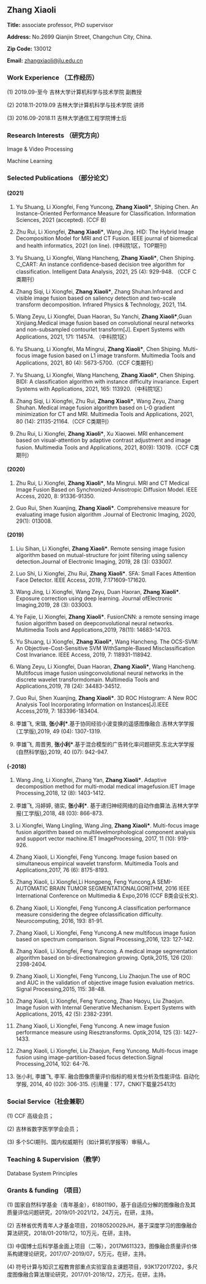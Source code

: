 ## Zhang Xiaoli

**Title:** associate professor, PhD supervisor

**Address:**  No.2699 Qianjin Street, Changchun City, China.  

**Zip Code:** 130012  

**Email:** zhangxiaoli@jlu.edu.cn  

### Work Experience （工作经历）
(1) 2019.09-至今 吉林大学计算机科学与技术学院 副教授

(2) 2018.11-2019.09 吉林大学计算机科学与技术学院 讲师

(3) 2016.09-2018.11 吉林大学通信工程学院博士后
### Research Interests （研究方向）
Image & Video Processing 

Machine Learning
### Selected Publications （部分论文）
#### (2021)
1. Yu Shuang, Li Xiongfei, Feng Yuncong, **Zhang Xiaoli\***, Shiping Chen. An Instance-Oriented Performance Measure for Classification. Information Sciences, 2021 (accepted). (CCF B)

2. Zhu Rui, Li Xiongfei, **Zhang Xiaoli\***, Wang Jing. HID: The Hybrid Image Decomposition Model for MRI and CT Fusion. IEEE journal of biomedical and health informatics, 2021 (on line). (中科院1区，TOP期刊)

3. Yu Shuang, Li Xiongfei, Wang Hancheng, **Zhang Xiaoli\***, Chen Shiping. C_CART: An instance confidence-based decision tree algorithm for classification. Intelligent Data Analysis, 2021, 25 (4): 929-948. （CCF C类期刊）

4. Zhang Siqi, Li Xiongfei, **Zhang Xiaoli\***, Zhang Shuhan.Infrared and visible image fusion based on saliency detection and two-scale transform decomposition. Infrared Physics & Technology, 2021, 114.

5. Wang Zeyu, Li Xiongfei, Duan Haoran, Su Yanchi, **Zhang Xiaoli\***,Guan Xinjiang.Medical image fusion based on convolutional neural networks and non-subsampled contourlet    transform[J]. Expert Systems with Applications, 2021, 171: 114574. （中科院1区）

6. Yu Shuang, Li Xiongfei, Ma Mingrui, **Zhang Xiaoli\***, Chen Shiping. Multi-focus image fusion based on L1 image transform. Multimedia Tools and Applications, 2021, 80 (4): 5673-5700.（CCF C类期刊）

7. Yu Shuang, Li Xiongfei, Wang Hancheng, **Zhang Xiaoli\***, Chen Shiping. BIDI: A classification algorithm with instance difficulty invariance. Expert Systems with Applications, 2021, 165: 113920.（中科院1区）

8. Zhang Siqi, Li Xiongfei, Zhu Rui, **Zhang Xiaoli\***, Wang Zeyu, Zhang Shuhan. Medical image fusion algorithm based on L-0 gradient minimization for CT and MRI. Multimedia Tools and Applications, 2021, 80 (14): 21135-21164.（CCF C类期刊）

9. Zhu Rui, Li Xiongfei, **Zhang Xiaoli\***, Xu Xiaowei. MRI enhancement based on visual-attention by adaptive contrast adjustment and image fusion. Multimedia Tools and Applications, 2021, 80(9): 13019.（CCF C类期刊）


#### (2020)

1. Zhu Rui, Li Xiongfei, **Zhang Xiaoli\***, Ma Mingrui. MRI and CT Medical Image Fusion Based on Synchronized-Anisotropic Diffusion Model. IEEE Access, 2020, 8: 91336-91350.

2. Guo Rui, Shen Xuanjing, **Zhang Xiaoli\***. Comprehensive measure for evaluating image fusion algorithm .Journal of Electronic Imaging, 2020, 29(1): 013008.

#### (2019)

1. Liu Sihan, Li Xiongfei, **Zhang Xiaoli\***. Remote sensing image fusion algorithm based on mutual-structure for joint filtering using saliency detection.Journal of Electronic Imaging, 2019, 28 (3): 033007.

2. Luo Shi, Li Xiongfei, Zhu Rui, **Zhang Xiaoli\***. SFA: Small Faces Attention Face Detector. IEEE Access, 2019, 7:171609-171620.

3. Wang Jing, Li Xiongfei, Wang Zeyu, Duan Haoran, **Zhang Xiaoli\***. Exposure correction using deep learning. Journal ofElectronic Imaging,2019, 28 (3): 033003.

4. Ye Fajie, Li Xiongfei, **Zhang Xiaoli\***. FusionCNN: a remote sensing image fusion algorithm based on deepconvolutional neural networks. Multimedia Tools and Applications,2019, 78(11): 14683-14703.

5. Yu Shuang, Li Xiongfei, **Zhang Xiaoli\***, Wang Hancheng. The OCS-SVM: An Objective-Cost-Sensitive SVM WithSample-Based Misclassification Cost Invariance. IEEE Access, 2019, 7: 118931-118942.

6. Wang Zeyu, Li Xiongfei, Duan Haoran, **Zhang Xiaoli\***, Wang Hancheng. Multifocus image fusion usingconvolutional neural networks in the discrete wavelet transformdomain. Multimedia Tools and Applications,2019, 78 (24): 34483-34512.

7. Guo Rui, Shen Xuanjing, **Zhang Xiaoli\***. 3D ROC Histogram: A New ROC Analysis Tool Incorporating Information on Instances[J].IEEE Access,2019, 7: 183396-183404.

8. 李雄飞, 宋璐, **张小利\***.基于协同经验小波变换的遥感图像融合.吉林大学学报(工学版),2019, 49 (04): 1307-1319.

9. 李雄飞, 周晋男, **张小利\***.基于混合模型的广告转化率问题研究.东北大学学报(自然科学版),2019, 40 (07): 942-947.


#### (-2018)


1. Wang Jing, Li Xiongfei, Zhang Yan, **Zhang Xiaoli\***. Adaptive decomposition method for multi-modal medical imagefusion.IET Image Processing,2018, 12 (8): 1403-1412.

2. 李雄飞, 冯婷婷, 骆实, **张小利\***. 基于递归神经网络的自动作曲算法.吉林大学学报(工学版),2018, 48 (03): 866-873.

3. Li Xiongfei, Wang Lingling, Wang Jing, **Zhang Xiaoli\***. Multi-focus image fusion algorithm based on multilevelmorphological component analysis and support vector machine.IET ImageProcessing, 2017, 11 (10): 919-926.

4. Zhang Xiaoli, Li Xiongfei, Feng Yuncong. Image fusion based on simultaneous empirical wavelet transform. Multimedia Tools and Applications,2017, 76 (6): 8175-8193.

5. Zhang Xiaoli, Li Xiongfei,Li Hongpeng, Feng Yuncong,A SEMI-AUTOMATIC BRAIN TUMOR SEGMENTATIONALGORITHM, 2016 IEEE International Conference on Multimedia & Expo,2016 (CCF B类会议长文).

6. Zhang Xiaoli, Li Xiongfei, Feng Yuncong.A classification performance measure considering the degree ofclassification difficulty. Neurocomputing, 2016, 193: 81-91.

7. Zhang Xiaoli, Li Xiongfei, Feng Yuncong.A new multifocus image fusion based on spectrum comparison. Signal Processing,2016, 123: 127-142.

8. Zhang Xiaoli, Li Xiongfei, Feng Yuncong. A medical image segmentation algorithm based on bi-directionalregion growing. Optik,2015, 126 (20): 2398-2404.

9. Zhang Xiaoli, Li Xiongfei, Feng Yuncong, Liu Zhaojun.The use of ROC and AUC in the validation of objective image fusion evaluation metrics. Signal Processing,2015, 115: 38-48.

10. Zhang Xiaoli, Li Xiongfei, Feng Yuncong, Zhao Haoyu, Liu Zhaojun. Image fusion with Internal Generative Mechanism. Expert Systems with Applications, 2015, 42 (5): 2382-2391.

11. Zhang Xiaoli, Li Xiongfei, Feng Yuncong. A new image fusion performance measure using Riesztransforms. Optik,2014, 125 (3): 1427-1433.

12. Zhang Xiaoli, Li Xiongfei, Liu Zhaojun, Feng Yuncong. Multi-focus image fusion using image-partition-based focus detection.Signal Processing,2014, 102: 64-76.

13. 张小利, 李雄飞, 李军. 融合图像质量评价指标的相关性分析及性能评估. 自动化学报, 2014, 40 (02): 306-315. (引用量：177，CNKI下载量2541次)

### Social Service（社会兼职）
(1) CCF 高级会员；

(2) 吉林省数字医学学会会员；

(3) 多个SCI期刊、国内权威期刊（如计算机学报等）审稿人。
### Teaching & Supervision（教学）
Database System Principles

### Grants & funding （项目）
(1) 国家自然科学基金（青年基金），61801190，基于自适应分解的图像融合及其质量评估问题研究，2019/01-2021/12，24万元，在研，主持。

(2) 吉林省优秀青年人才基金项目，20180520029JH，基于深度学习的图像融合算法研究，2018/01-2019/12，10万元，在研，主持。

(3) 中国博士后科学基金面上项目（二等），2017M611323，图像融合质量评价体系构建理论研究，2017/07-2019/07，5万元，在研，主持。

(4) 符号计算与知识工程教育部重点实验室自主课题项目，93K172017Z02，多尺度图像融合算法理论研究，2017/01-2018/12，2万元，在研，主持。
